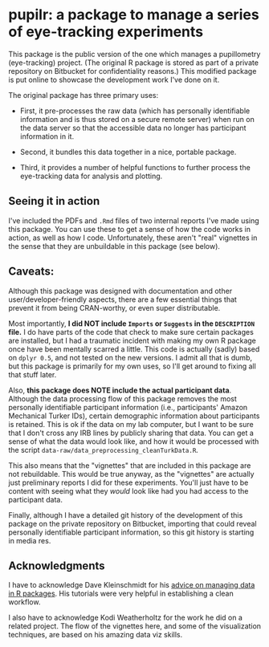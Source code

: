 # pupilr: a package to manage a series of eye-tracking experiments

This package is the public version of the one which manages a pupillometry (eye-tracking) project. (The original R package is stored as part of a private repository on Bitbucket for confidentiality reasons.) This modified package is put online to showcase the development work I've done on it.

The original package has three primary uses: 

 * First, it pre-processes the raw data (which has personally identifiable information and is thus stored on a secure remote server) when run on the data server so that the accessible data no longer has participant information in it. 
 
 * Second, it bundles this data together in a nice, portable package. 
 
 * Third, it provides a number of helpful functions to further process the eye-tracking data for analysis and plotting.
 
## Seeing it in action

I've included the PDFs and `.Rmd` files of two internal reports I've made using this package. You can use these to get a sense of how the code works in action, as well as how I code. Unfortunately, these aren't "real" vignettes in the sense that they are unbuildable in this package (see below).
 
 
## Caveats:
 
Although this package was designed with documentation and other user/developer-friendly aspects, there are a few essential things that prevent it from being CRAN-worthy, or even super distributable.  

Most importantly, **I did NOT include `Imports` or `Suggests` in the `DESCRIPTION` file.** I do have parts of the code that check to make sure certain packages are installed, but I had a traumatic incident with making my own R package once have been mentally scarred a little.  This code is actually (sadly) based on `dplyr 0.5`, and not tested on the new versions. I admit all that is dumb, but this package is primarily for my own uses, so I'll get around to fixing all that stuff later.

Also, **this package does NOTE include the actual participant data**. Although the data processing flow of this package removes the most personally identifiable participant information (i.e., participants' Amazon Mechanical Turker IDs), certain demographic information about participants is retained. This is ok if the data on my lab computer, but I want to be sure that I don't cross any IRB lines by publicly sharing that data. You can get a sense of what the data would look like, and how it would be processed with the script `data-raw/data_preprocessing_cleanTurkData.R`.

This also means that the "vignettes" that are included in this package are not rebuildable. This would be true anyway, as the "vignettes" are actually just preliminary reports I did for these experiments. You'll just have to be content with seeing what they _would_ look like had you had access to the participant data.

Finally, although I have a detailed git history of the development of this package on the private repository on Bitbucket, importing that could reveal personally identifiable participant information, so this git history is starting in media res.

## Acknowledgments

I have to acknowledge Dave Kleinschmidt for his [advice on managing data in R packages](http://www.davekleinschmidt.com/r-packages/). His tutorials were very helpful in establishing a clean workflow.

I also have to acknowledge Kodi Weatherholtz for the work he did on a related project. The flow of the vignettes here, and some of the visualization techniques, are based on his amazing data viz skills.
